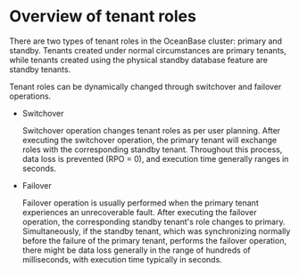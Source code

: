 # Overview of tenant roles

There are two types of tenant roles in the OceanBase cluster: primary and standby. Tenants created under normal circumstances are primary tenants, while tenants created using the physical standby database feature are standby tenants. 

Tenant roles can be dynamically changed through switchover and failover operations.

* Switchover

   Switchover operation changes tenant roles as per user planning. After executing the switchover operation, the primary tenant will exchange roles with the corresponding standby tenant. Throughout this process, data loss is prevented (RPO = 0), and execution time generally ranges in seconds. 

* Failover

   Failover operation is usually performed when the primary tenant experiences an unrecoverable fault. After executing the failover operation, the corresponding standby tenant's role changes to primary. Simultaneously, if the standby tenant, which was synchronizing normally before the failure of the primary tenant, performs the failover operation, there might be data loss generally in the range of hundreds of milliseconds, with execution time typically in seconds. 
